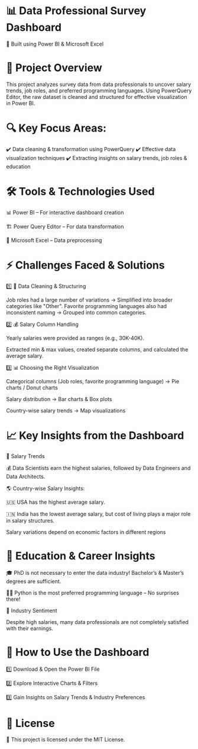 # 📊 Data Professional Survey Dashboard
🚀 Built using Power BI & Microsoft Excel
        
# 📌 Project Overview         
 
This project analyzes survey data from data professionals to uncover salary trends, job roles, and preferred programming languages. Using PowerQuery Editor, the raw dataset is cleaned and structured for effective visualization in Power BI. 
   
# 🔍 Key Focus Areas:   
   
✔️ Data cleaning & transformation using PowerQuery 
✔️ Effective data visualization techniques
✔️ Extracting insights on salary trends, job roles & education

# 🛠 Tools & Technologies Used

📊 Power BI – For interactive dashboard creation

🏗 Power Query Editor – For data transformation

📄 Microsoft Excel – Data preprocessing

# ⚡ Challenges Faced & Solutions

1️⃣ 🔄 Data Cleaning & Structuring

Job roles had a large number of variations → Simplified into broader categories like "Other".
Favorite programming languages also had inconsistent naming → Grouped into common categories.

2️⃣ 💰 Salary Column Handling

Yearly salaries were provided as ranges (e.g., 30K-40K).

Extracted min & max values, created separate columns, and calculated the average salary.

3️⃣ 📊 Choosing the Right Visualization

Categorical columns (Job roles, favorite programming language) → Pie charts / Donut charts

Salary distribution → Bar charts & Box plots

Country-wise salary trends → Map visualizations

# 📈 Key Insights from the Dashboard

📌 Salary Trends

💰 Data Scientists earn the highest salaries, followed by Data Engineers and Data Architects.

🌎 Country-wise Salary Insights:

🇺🇸 USA has the highest average salary.

🇮🇳 India has the lowest average salary, but cost of living plays a major role in salary structures.

Salary variations depend on economic factors in different regions

# 📌 Education & Career Insights

🎓 PhD is not necessary to enter the data industry! Bachelor’s & Master’s degrees are sufficient.

🧑‍💻 Python is the most preferred programming language – No surprises there!

📌 Industry Sentiment

Despite high salaries, many data professionals are not completely satisfied with their earnings.

# 🚀 How to Use the Dashboard

1️⃣ Download & Open the Power BI File

2️⃣ Explore Interactive Charts & Filters

3️⃣ Gain Insights on Salary Trends & Industry Preferences

# 📜 License

📝 This project is licensed under the MIT License.

